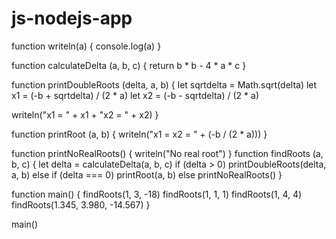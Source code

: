 # js-nodejs-app

function writeln(a) {
  console.log(a)
}

function calculateDelta (a, b, c) {
  return b * b - 4 * a * c
}

function printDoubleRoots (delta, a, b) {
  let sqrtdelta = Math.sqrt(delta)
  let x1 = (-b + sqrtdelta) / (2 * a)
  let x2 = (-b - sqrtdelta) / (2 * a)

  writeln("x1 = " + x1 + "x2 = " + x2)
}

function printRoot (a, b) {
  writeln("x1 = x2 = " + (-b / (2 * a)))
}

function printNoRealRoots() {
  writeln("No real root")
}
function findRoots (a, b, c) {
let delta = calculateDelta(a, b, c)
if (delta > 0)
  printDoubleRoots(delta, a, b)
else if (delta === 0)
  printRoot(a, b)
else
  printNoRealRoots()
}

function main() {
  findRoots(1, 3, -18)
  findRoots(1, 1, 1)
  findRoots(1, 4, 4)
  findRoots(1.345, 3.980, -14.567)
}

main()
